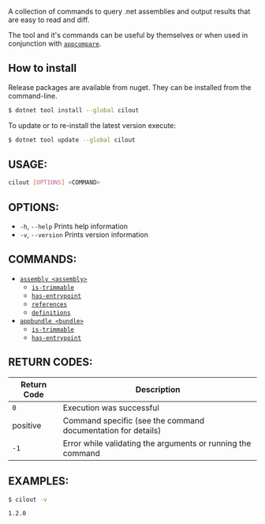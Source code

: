 A collection of commands to query .net assemblies and output results that
are easy to read and diff.

The tool and it's commands can be useful by themselves or when used in
conjunction with [`appcompare`](https://github.com/spouliot/appcompare).

## How to install

Release packages are available from nuget. They can be installed from the
command-line.

```bash
$ dotnet tool install --global cilout
```

To update or to re-install the latest version execute:

```bash
$ dotnet tool update --global cilout
```

## USAGE:

```bash
cilout [OPTIONS] <COMMAND>
```

## OPTIONS:

* `-h`, `--help`     Prints help information
* `-v`, `--version`  Prints version information

## COMMANDS:

* [`assembly <assembly>`](https://github.com/spouliot/cilout/wiki/Assembly)
    * [`is-trimmable`](https://github.com/spouliot/cilout/wiki/AssemblyIsTrimmable)
    * [`has-entrypoint`](https://github.com/spouliot/cilout/wiki/AssemblyHasEntryPoint)
    * [`references`](https://github.com/spouliot/cilout/wiki/AssemblyReferences)
    * [`definitions`](https://github.com/spouliot/cilout/wiki/AssemblyDefinitions)
* [`appbundle <bundle>`](https://github.com/spouliot/cilout/wiki/AppBundle)
    * [`is-trimmable`](https://github.com/spouliot/cilout/wiki/AppBundleIsTrimmable)
    * [`has-entrypoint`](https://github.com/spouliot/cilout/wiki/AppBundkeHasEntryPoint)

## RETURN CODES:

| Return Code | Description                                                  |
|-------------|--------------------------------------------------------------|
| `0`         | Execution was successful                                     |
| positive    | Command specific (see the command documentation for details) |
| `-1`        | Error while validating the arguments or running the command  |

## EXAMPLES:

```bash
$ cilout -v

1.2.0
```
